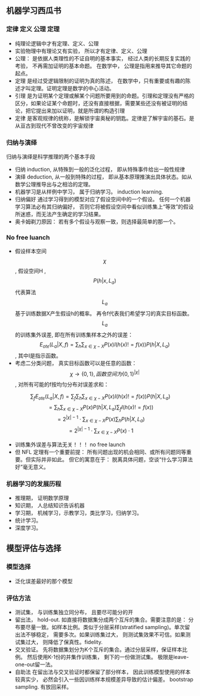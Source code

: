 ## 机器学习西瓜书
### 定律 定义 公理 定理
- 纯理论逻辑中才有定理、定义、公理
- 实验物理中有理论又有实验， 所以才有定律、定义、公理
- 公理： 是依据人类理性的不证自明的基本事实， 经过人类的长期反复实践的考验， 不再需加证明的基本命题。 在数学中， 公理是指用来推导其它命题的起点。
- 定理 是经过受逻辑限制的证明为真的陈述， 在数学中，只有重要或有趣的陈述才叫定理。证明定理是数学的中心活动。
- 引理 是为证明某个定理或解某个问题所要用到的命题。引理和定理没有严格的区分，如果论证某个命题时，还没有直接根据，需要某些还没有被证明的结论，把它提出来加以证明，就是所谓的构造引理
- 定律 是客观规律的统称，是解锁宇宙奥秘的钥匙。定律是了解宇宙的基石。是从亘古到现代不曾改变的宇宙规律

### 归纳与演绎
归纳与演绎是科学推理的两个基本手段
- 归纳 induction, 从特殊到一般的泛化过程， 即从特殊事件给出一般性规律
- 演绎 deduction, 从一般到特殊的过程， 即从基本原理推演出具体状态。如从数学公理推导出与之相洽的定理。
- 机器学习是从样例中学习， 属于归纳学习。 induction learning.
- 归纳偏好 通过学习得到的模型对应了假设空间中的一个假设。 任何一个机器学习算法必有其归纳偏好， 否则它将被假设空间中看似训练集上“等效”的假设所迷惑，而无法产生确定的学习结果。
- 奥卡姆剃刀原因： 若有多个假设与观察一致，则选择最简单的那一个。

### No free luanch
- 假设样本空间 $$\chi$$, 假设空间H , $$P(h|x,L_a)$$代表算法$$L_a$$基于训练数据X产生假设h的概率。 再令f代表我们希望学习的真实目标函数。 $$L_a$$的训练集外误差, 即在所有训练集样本之外的误差：
$$E_{ote}(L_a|X,f) = \sum_h \sum_{x\in \chi - X} P(x)I(h(x)!=f(x))P(h|X,L_a) $$ , 其中I是指示函数。
- 考虑二分类问题， 真实目标函数可以是任意的函数：$$\chi \rightarrow \{0,1\}, 函数空间为\{0,1\}^{|\chi|}$$, 对所有可能的f按均匀分布对误差求和：

$$\sum_fE_{ote}(L_a|X,f) = \sum_f\sum_h \sum_{x\in \chi - X} P(x)I(h(x)!=f(x))P(h|X,L_a) $$
$$=\sum_h \sum_{x\in \chi - X} P(x)P(h|X,L_a)\sum_fI(h(x)!=f(x)) $$
$$=2^{|\chi|-1} \cdot \sum_{x\in \chi - X} P(x) \sum_hP(h|X,L_a) $$
$$=2^{|\chi|-1} \cdot \sum_{x\in \chi - X} P(x) \cdot 1$$
- 训练集外误差与算法无关！！！ no free launch
- 但 NFL 定理有一个重要前提： 所有问题出现的机会相同、或所有问题同等重要。但实际并非如此。 但它的寓意在于： 脱离具体问题，空谈“什么学习算法好”毫无意义。

### 机器学习的发展历程
- 推理期， 证明数学原理
- 知识期， 人总结知识告诉机器
- 学习期， 机械学习，示教学习，类比学习，归纳学习。
- 统计学习。
- 深度学习。

## 模型评估与选择
### 模型选择
- 泛化误差最好的那个模型
### 评估方法
- 测试集， 与训练集独立同分布， 且要尽可能分的开
- 留出法， hold-out. 如直接将数据集分成两个互斥的集合。需要注意的是： 分布要尽量一致。如样本比例。类似于分层采样(stratified sampling)。单次留出法不够稳定， 需要多次。如果训练集过大， 则测试集效果不可信。如果测试集过大， 则降低了保真性。fidelity.
- 交叉验证。 先将数据集划分为K个互斥的集合。通过分层采样，保证样本比例。 然后使用K-1份的并集作训练集， 剩下的一份做测试集。 极限是leave-one-out留一法。
- 自助法 在留出法与交叉验证时都保留了部分样本， 因此训练模型使用的样本较真实少， 必然会引入一些因训练样本规模差异导致的估计偏差。 bootstrap  sampling. 有放回采样。

